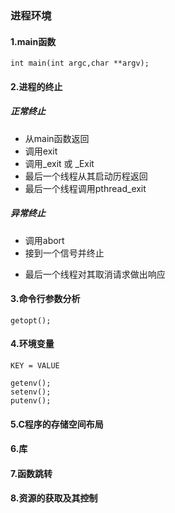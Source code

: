 ### 进程环境


#### 1.main函数

    int main(int argc,char **argv);


#### 2.进程的终止

##### 正常终止
- 从main函数返回
- 调用exit
- 调用_exit 或 _Exit
- 最后一个线程从其启动历程返回
- 最后一个线程调用pthread_exit
    
##### 异常终止
- 调用abort
- 接到一个信号并终止
* 最后一个线程对其取消请求做出响应

#### 3.命令行参数分析
    getopt();



#### 4.环境变量
    KEY = VALUE

    getenv();
    setenv();
    putenv();

#### 5.C程序的存储空间布局


#### 6.库

#### 7.函数跳转

#### 8.资源的获取及其控制




